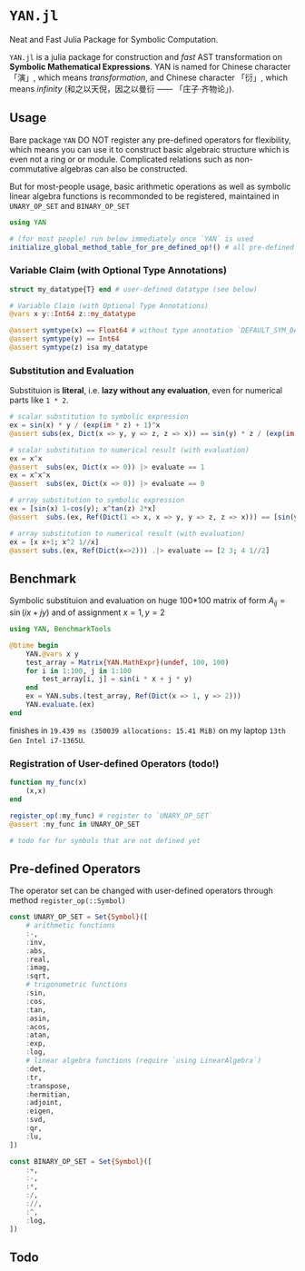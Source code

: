 # `YAN.jl`

Neat and Fast Julia Package for Symbolic Computation.

`YAN.jl` is a julia package for construction and *fast* AST transformation on **Symbolic Mathematical Expressions**. YAN is named for Chinese character 「演」, which means *transformation*, and Chinese character 「衍」, which means *infinity* (和之以天倪，因之以曼衍 —— 「庄子·齐物论」).

## Usage
Bare package `YAN` DO NOT register any pre-defined operators for flexibility, which means you can use it to construct basic algebraic structure which is even not a ring or or module. Complicated relations such as non-commutative algebras can also be constructed.

But for most-people usage, basic arithmetic operations as well as symbolic linear algebra functions is recommonded to be registered, maintained in `UNARY_OP_SET` and `BINARY_OP_SET`
```julia
using YAN

# (for most people) run below immediately once `YAN` is used
initialize_global_method_table_for_pre_defined_op!() # all pre-defined operators in `UNARY_OP_SET` and `BINARY_OP_SET` are defined for MathExpr
```

### Variable Claim (with Optional Type Annotations)

```julia
struct my_datatype{T} end # user-defined datatype (see below)

# Variable Claim (with Optional Type Annotations)
@vars x y::Int64 z::my_datatype

@assert symtype(x) == Float64 # without type annotation `DEFAULT_SYM_DATATYPE` is assigned for variables, which is `Float64` by defaut
@assert symtype(y) == Int64
@assert symtype(z) isa my_datatype
```

### Substitution and Evaluation 
Substituion is **literal**, i.e. **lazy without any evaluation**, even for numerical parts like `1 * 2`.
```julia 
# scalar substitution to symbolic expression
ex = sin(x) * y / (exp(im * z) + 1)^x
@assert subs(ex, Dict(x => y, y => z, z => x)) == sin(y) * z / (exp(im * x) + 1)^y

# scalar substitution to numerical result (with evaluation)
ex = x^x
@assert  subs(ex, Dict(x => 0)) |> evaluate == 1
ex = x^x^x
@assert  subs(ex, Dict(x => 0)) |> evaluate == 0

# array substitution to symbolic expression
ex = [sin(x) 1-cos(y); x^tan(z) 2*x]
@assert  subs.(ex, Ref(Dict(1 => x, x => y, y => z, z => x))) == [sin(y) x-cos(z); y^tan(x) 2*y] # Note: even 1 is replaced!

# array substitution to numerical result (with evaluation)
ex = [x x+1; x^2 1//x]
@assert subs.(ex, Ref(Dict(x=>2))) .|> evaluate == [2 3; 4 1//2]
```

## Benchmark
Symbolic substituion and evaluation on huge 100*100 matrix of form $A_{ij}=\sin(ix+jy)$ and of assignment $x=1, y=2$
```julia
using YAN, BenchmarkTools

@btime begin
    YAN.@vars x y
    test_array = Matrix{YAN.MathExpr}(undef, 100, 100)
    for i in 1:100, j in 1:100
        test_array[i, j] = sin(i * x + j * y)
    end
    ex = YAN.subs.(test_array, Ref(Dict(x => 1, y => 2)))
    YAN.evaluate.(ex)
end
```
finishes in `19.439 ms (350039 allocations: 15.41 MiB)` on my laptop `13th Gen Intel i7-1365U`.


### Registration of User-defined Operators (todo!)
```julia
function my_func(x)
    (x,x)
end

register_op(:my_func) # register to `UNARY_OP_SET`
@assert :my_func in UNARY_OP_SET

# todo for for symbols that are not defined yet
```

## Pre-defined Operators
The operator set can be changed with user-defined operators through method `register_op(::Symbol)`
```julia
const UNARY_OP_SET = Set{Symbol}([
    # arithmetic functions
    :-,
    :inv,
    :abs,
    :real,
    :imag,
    :sqrt,
    # trigonometric functions
    :sin,
    :cos,
    :tan,
    :asin,
    :acos,
    :atan,
    :exp,
    :log,
    # linear algebra functions (require `using LinearAlgebra`)
    :det,
    :tr,
    :transpose,
    :hermitian,
    :adjoint,
    :eigen,
    :svd,
    :qr,
    :lu,
])

const BINARY_OP_SET = Set{Symbol}([
    :+,
    :-,
    :*,
    :/,
    ://,
    :^,
    :log,
])
```


## Todo
